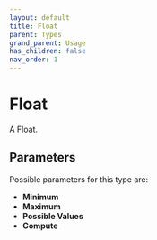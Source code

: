 ```yaml
---
layout: default
title: Float
parent: Types
grand_parent: Usage
has_children: false
nav_order: 1
---
```


# Float

A Float. 

## Parameters

Possible parameters for this type are:

- **Minimum**
- **Maximum**
- **Possible Values**
- **Compute**


